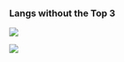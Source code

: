 ### Langs without the Top 3

![](https://github-readme-stats.vercel.app/api/top-langs/?username=Shadowdara&layout=compact&theme=chartreuse-dark&langs_count=20&hide=markdown,mcfunction,ini,python,html,c++,lua)

![](https://github-readme-stats.vercel.app/api/top-langs/?username=weuritz8u&layout=compact&theme=chartreuse-dark&langs_count=20&hide=markdown,mcfunction,ini,html,css,javascript)